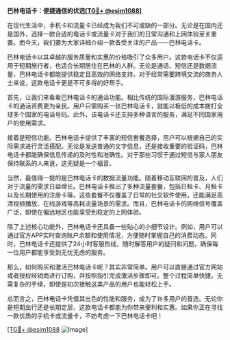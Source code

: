 **巴林电话卡：便捷通信的优选[[TG💪+ @esim1088](https://t.me/s/esim1088)]**

在现代生活中，手机卡和流量卡已经成为我们不可或缺的一部分。无论是在国内还是国外，选择一款合适的电话卡或流量卡对于我们的日常沟通和上网体验至关重要。而今天，我们要为大家详细介绍一款备受关注的产品——巴林电话卡。

巴林电话卡以其卓越的服务质量和实惠的价格吸引了众多用户。这款电话卡不仅适用于短期旅行者，也适合长期居住在巴林的人群。无论是通话、短信还是数据流量，巴林电话卡都能提供稳定且高效的网络支持。对于经常需要跨境交流的商务人士来说，这款电话卡更是不可多得的好帮手。

首先，让我们来看看巴林电话卡的通话功能。相比传统的国际漫游服务，巴林电话卡的通话资费更为亲民。用户只需购买一张巴林电话卡，就能以极低的成本拨打全球多个国家的电话号码。此外，该电话卡还支持多种语言的服务，满足不同国家用户的使用需求。

接着是短信功能。巴林电话卡提供了丰富的短信套餐选择，用户可以根据自己的实际需求进行灵活搭配。无论是发送普通的文字信息，还是接收重要的验证码，巴林电话卡都能确保信息传递的及时性和准确性。对于那些习惯于通过短信与家人朋友保持联系的人来说，这无疑是一个福音。

当然，最值得一提的是巴林电话卡的数据流量功能。随着移动互联网的普及，人们对于流量的需求日益增长。巴林电话卡推出了多种流量套餐，包括日租卡、月租卡以及长期使用的注册卡等。这些套餐不仅覆盖了日常的社交软件使用，还能满足高清视频播放、在线游戏等高耗流量场景的需求。而且，巴林电话卡的网络信号覆盖广泛，即使在偏远地区也能享受到稳定的上网体验。

除了上述核心功能外，巴林电话卡还具备一些贴心的小细节设计。例如，用户可以通过官方APP实时查询账户余额和使用情况，方便随时掌握自己的消费动态。同时，巴林电话卡还提供了24小时客服热线，随时解答用户的疑问和问题，确保每一位用户都能享受到无忧无虑的服务。

那么，如何购买和激活巴林电话卡呢？其实非常简单。用户可以直接通过官方网站或者授权经销商进行订购，并按照指引完成激活步骤即可。整个过程简单快捷，无需复杂的手续，即使是初次接触这类产品的用户也能轻松上手。

总而言之，巴林电话卡凭借其出色的性能和服务，成为了许多用户的首选。无论你是短期出行还是长期定居，这款电话卡都能为你带来便利和实惠。如果你正在寻找一款优质的手机卡或流量卡，不妨考虑一下巴林电话卡吧！

[[TG💪+ @esim1088](https://t.me/s/esim1088) ![Image](https://i.postimg.cc/4NQfJmqS/Snipaste-2025-05-13-00-14-12.png)]